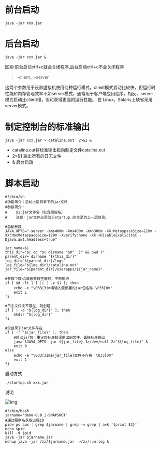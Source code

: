 # 前台启动

```
java -jar XXX.jar
```

# 后台启动

```
java -jar xxx.jar &
```

区别:前台启动ctrl+c就会关闭程序,后台启动ctrl+c不会关闭程序

> -client，-server

这两个参数用于设置虚拟机使用何种运行模式，client模式启动比较快，但运行时性能和内存管理效率不如server模式，通常用于客户端应用程序。相反，server模式启动比client慢，但可获得更高的运行性能。 在 Linux，Solaris上缺省采用server模式。

# 制定控制台的标准输出

```
java -jar xxx.jar > catalina.out  2>&1 & 
```

- catalina.out将标准输出指向制定文件catalina.out
- 2>&1 输出所有的日志文件
- & 后台启动

# 脚本启动

```
#!/bin/sh
#功能简介：启动上层目录下的jar文件
#参数简介：
#    $1:jar文件名（包含后缀名）
#    注意：jar文件必须位于startup.sh目录的上一层目录。

#启动参数
JAVA_OPTS="-server -Xms400m -Xmx400m -Xmn300m -XX:MetaspaceSize=128m -XX:MaxMetaspaceSize=128m -Xverify:none -XX:+DisableExplicitGC -Djava.awt.headless=true"

jar_name=$1
this_dir="$( cd "$( dirname "$0"  )" && pwd )"
parent_dir=`dirname "${this_dir}"`
log_dir="${parent_dir}/logs"
log_file="${log_dir}/catalina.out"
jar_file="${parent_dir}/userapps/${jar_name}"

#参数个数<1或者参数空值时，中断执行
if [ $# -lt 1 ] || [ -z $1 ]; then
    echo -e "\033[31m请输入要部署的jar包名称!\033[0m"
    exit 1
fi

#日志文件夹不存在，则创建
if [ ! -d "${log_dir}" ]; then
    mkdir "${log_dir}"
fi

#父目录下jar文件存在
if [ -f "${jar_file}" ]; then
    #启动jar包；重定向标准错误输出到文件，丢掉标准输出
    java $JAVA_OPTS -jar ${jar_file} 1>/dev/null 2>"${log_file}" &
    exit 0
else
    echo -e "\033[31m${jar_file}文件不存在！\033[0m"
    exit 1
fi
```

 启动方式

```
./startup.sh xxx.jar
```

说明

![img](https://images2015.cnblogs.com/blog/1006037/201612/1006037-20161208171432741-871972136.png)

 

```shell
#!/bin/bash
jarname='demo-0.0.1-SNAPSHOT'
#通过程序名获取进程ID
pid=`ps aux | grep $jarname | grep -v grep | awk '{print $2}'`
echo $pid
kill -9 $pid
java -jar $jarname.jar
nohup java -jar /zz/$jarname.jar  >/zz/run.log &
```

